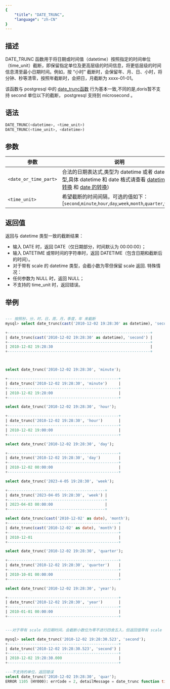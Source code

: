 ```yaml
---
{
    "title": "DATE_TRUNC",
    "language": "zh-CN"
}
---
```


## 描述

DATE_TRUNC 函数用于将日期或时间值（datetime）按照指定的时间单位（time_unit）截断，即保留指定单位及更高层级的时间信息，将更低层级的时间信息清至最小日期时间。例如，按 “小时” 截断时，会保留年、月、日、小时，将分钟、秒等清零，按照年截断时，会把日，月截断为 xxxx-01-01。

该函数与 postgresql 中的 [date_trunc函数](https://www.postgresql.org/docs/16/functions-datetime.html#FUNCTIONS-DATETIME-TRUNC) 行为基本一致,不同的是,doris暂不支持 second 单位以下的截断， postgresql 支持到 microsecond 。

## 语法

```sql
DATE_TRUNC(<datetime>, <time_unit>)
DATE_TRUNC(<time_unit>, <datetime>)
```

## 参数

| 参数 | 说明 |
| -- | -- |
| `<date_or_time_part>` | 合法的日期表达式,类型为 datetime 或者 date 类型,具体 datetime 和 date 格式请查看 [datetime 的转换](../../../../../current/sql-manual/basic-element/sql-data-types/conversion/datetime-conversion) 和 [date 的转换](../../../../../current/sql-manual/basic-element/sql-data-types/conversion/date-conversion)) |
| `<time_unit>` | 希望截断的时间间隔，可选的值如下：[`second`,`minute`,`hour`,`day`,`week`,`month`,`quarter`,`year`] |

## 返回值

返回与 datetime 类型一致的截断结果：
- 输入 DATE 时，返回 DATE（仅日期部分，时间默认为 00:00:00）；
- 输入 DATETIME 或带时间的字符串时，返回 DATETIME（包含日期和截断后的时间）。
- 对于带有 scale 的 datetime 类型，会截小数为零但保留 scale 返回.
特殊情况：
- 任何参数为 NULL 时，返回 NULL；
- 不支持的 time_unit 时，返回错误。

## 举例

```sql

--- 按照秒，分，时，日，周，月，季度，年 来截断
mysql> select date_trunc(cast('2010-12-02 19:28:30' as datetime), 'second');

+---------------------------------------------------------------+
| date_trunc(cast('2010-12-02 19:28:30' as datetime), 'second') |
+---------------------------------------------------------------+
| 2010-12-02 19:28:30                                           |
+---------------------------------------------------------------+



select date_trunc('2010-12-02 19:28:30', 'minute');

+-------------------------------------------------+
| date_trunc('2010-12-02 19:28:30', 'minute')     |
+-------------------------------------------------+
| 2010-12-02 19:28:00                             |
+-------------------------------------------------+

select date_trunc('2010-12-02 19:28:30', 'hour');

+-------------------------------------------------+
| date_trunc('2010-12-02 19:28:30', 'hour')       |
+-------------------------------------------------+
| 2010-12-02 19:00:00                             |
+-------------------------------------------------+

select date_trunc('2010-12-02 19:28:30', 'day');

+-------------------------------------------------+
| date_trunc('2010-12-02 19:28:30', 'day')        |
+-------------------------------------------------+
| 2010-12-02 00:00:00                             |
+-------------------------------------------------+

select date_trunc('2023-4-05 19:28:30', 'week');

+-------------------------------------------+
| date_trunc('2023-04-05 19:28:30', 'week') |
+-------------------------------------------+
| 2023-04-03 00:00:00                       |
+-------------------------------------------+

select date_trunc(cast('2010-12-02' as date), 'month');
+-------------------------------------------------+
| date_trunc(cast('2010-12-02' as date), 'month') |
+-------------------------------------------------+
| 2010-12-01                                      |
+-------------------------------------------------+

select date_trunc('2010-12-02 19:28:30', 'quarter');

+-------------------------------------------------+
| date_trunc('2010-12-02 19:28:30', 'quarter')    |
+-------------------------------------------------+
| 2010-10-01 00:00:00                             |
+-------------------------------------------------+

select date_trunc('2010-12-02 19:28:30', 'year');

+-------------------------------------------------+
| date_trunc('2010-12-02 19:28:30', 'year')       |
+-------------------------------------------------+
| 2010-01-01 00:00:00                             |
+-------------------------------------------------+


---对于带有 scale 的日期时间，会截断小数位为零不进行四舍五入，但返回值带有 scale

mysql> select date_trunc('2010-12-02 19:28:30.523', 'second');
+-------------------------------------------------+
| date_trunc('2010-12-02 19:28:30.523', 'second') |
+-------------------------------------------------+
| 2010-12-02 19:28:30.000                         |
+-------------------------------------------------+

---不支持的单位，返回错误
select date_trunc('2010-12-02 19:28:30', 'quar');
ERROR 1105 (HY000): errCode = 2, detailMessage = date_trunc function time unit param only support argument is year|quarter|month|week|day|hour|minute|second
```